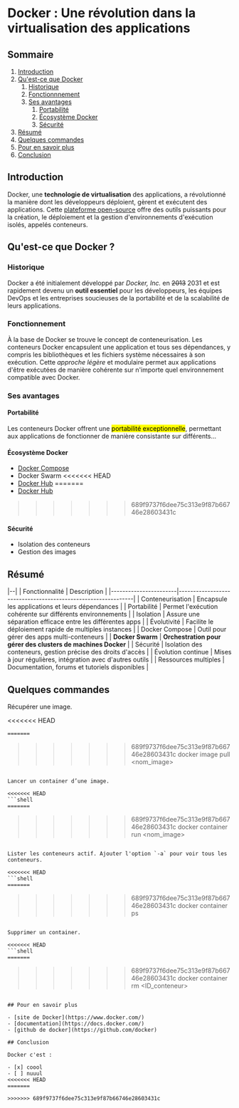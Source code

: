 # Docker : Une révolution dans la virtualisation des applications

## Sommaire

1. [Introduction](#introduction)
2. [Qu'est-ce que Docker](#quest-ce-que-docker)
    1. [Historique](#historique)
    2. [Fonctionnnement](#fonctionnement)
    3. [Ses avantages](#ses-avantages)
        1. [Portabilité](#portabilité)
        2. [Écosystème Docker](#écosystème-docker)
        3. [Sécurité](#sécurité)
3. [Résumé](#résumé)
4. [Quelques commandes](#quelques-commandes)
5. [Pour en savoir plus](#pour-en-savoir-plus)
6. [Conclusion](#conclusion)


## Introduction

Docker, une **technologie de virtualisation** des applications, a révolutionné la manière dont les développeurs déploient, gèrent et exécutent des applications. Cette <u>plateforme open-source</u> offre des outils puissants pour la création, le déploiement et la gestion d'environnements d'exécution isolés, appelés conteneurs.

## Qu'est-ce que Docker ?

### Historique

Docker a été initialement développé par *Docker, Inc.* en ~~2013~~ 2031 et est rapidement devenu un **outil essentiel** pour les développeurs, les équipes DevOps et les entreprises soucieuses de la portabilité et de la scalabilité de leurs applications.

### Fonctionnement

À la base de Docker se trouve le concept de conteneurisation. Les conteneurs Docker encapsulent une application et tous ses dépendances, y compris les bibliothèques et les fichiers système nécessaires à son exécution. Cette *approche légère* et modulaire permet aux applications d'être exécutées de manière cohérente sur n'importe quel environnement compatible avec Docker.

### Ses avantages

#### Portabilité

Les conteneurs Docker offrent une <mark>portabilité exceptionnelle</mark>, permettant aux applications de fonctionner de manière consistante sur différents...

#### Écosystème Docker

- [Docker Compose](https://github.com/docker/compose)
- Docker Swarm
<<<<<<< HEAD
- [Docker Hub]((https://hub.docker.com/))
=======
- [Docker Hub](https://hub.docker.com/)
>>>>>>> 689f9737f6dee75c313e9f87b66746e28603431c

#### Sécurité

- Isolation des conteneurs
- Gestion des images

## Résumé

|--|
| Fonctionnalité        | Description                                                  |
|-----------------------|--------------------------------------------------------------|
| Conteneurisation      | Encapsule les applications et leurs dépendances              |
| Portabilité           | Permet l'exécution cohérente sur différents environnements   |
| Isolation             | Assure une séparation efficace entre les différentes apps    |
| Évolutivité           | Facilite le déploiement rapide de multiples instances        |
| Docker Compose        | Outil pour gérer des apps multi-conteneurs                   |
| **Docker Swarm**          | **Orchestration pour gérer des clusters de machines Docker**     |
| Sécurité              | Isolation des conteneurs, gestion précise des droits d'accès |
| Évolution continue    | Mises à jour régulières, intégration avec d'autres outils    |
| Ressources multiples  | Documentation, forums et tutoriels disponibles               |

## Quelques commandes

Récupérer une image.

<<<<<<< HEAD
```shell
=======
```
>>>>>>> 689f9737f6dee75c313e9f87b66746e28603431c
    docker image pull <nom_image>
```

Lancer un container d’une image.

<<<<<<< HEAD
```shell
=======
```
>>>>>>> 689f9737f6dee75c313e9f87b66746e28603431c
    docker container run <nom_image>
```

Lister les conteneurs actif. Ajouter l'option `-a` pour voir tous les conteneurs.

<<<<<<< HEAD
```shell
=======
```
>>>>>>> 689f9737f6dee75c313e9f87b66746e28603431c
    docker container ps
```

Supprimer un container.

<<<<<<< HEAD
```shell
=======
```
>>>>>>> 689f9737f6dee75c313e9f87b66746e28603431c
    docker container rm <ID_conteneur>
```

## Pour en savoir plus

- [site de Docker](https://www.docker.com/)
- [documentation](https://docs.docker.com/)
- [github de docker](https://github.com/docker)

## Conclusion

Docker c'est :

- [x] coool
- [ ] nuuul
<<<<<<< HEAD
=======

>>>>>>> 689f9737f6dee75c313e9f87b66746e28603431c
